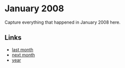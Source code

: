 # January 2008

Capture everything that happened in January 2008 here.

## Links
- [last month](calendar/months/2007-12.md)
- [next month](calendar/months/2008-02.md)
- [year](calendar/years/2008.md)